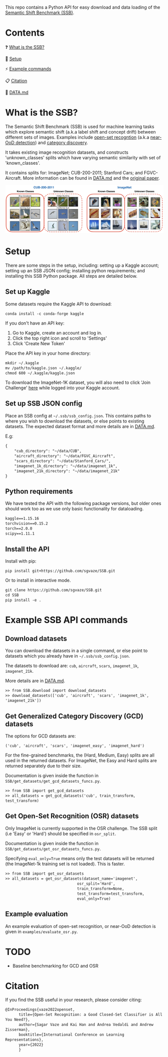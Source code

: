 This repo contains a Python API for easy download and data loading of the [Semantic Shift Benchmark (SSB)](https://www.robots.ox.ac.uk/~vgg/research/osr/).

# Contents

:question: [What is the SSB?](#what-is-the-ssb)

:nut_and_bolt: [Setup](#setup)

:zap: [Example commands](#example-ssb-api-commands)

:clipboard: [Citation](#citation)

:gem: [DATA.md](./DATA.md)

# What is the SSB?

The Semantic Shift Benchmark (SSB) is used for machine learning tasks which explore semantic shift (a.k.a label shift and concept drift) between different sets of images. Examples include [open-set recogntion](https://ieeexplore.ieee.org/abstract/document/6365193) (a.k.a [near-OoD detection](https://arxiv.org/abs/2106.03004)) and [category discovery](https://arxiv.org/abs/1908.09884).

It takes existing image recognition datasets, and constructs 'unknown_classes' splits which have varying semantic similarity with set of 'known_classes'. 

It contains splits for: ImageNet; CUB-200-2011; Stanford Cars; and FGVC-Aircraft. More information can be found in [DATA.md](./DATA.md) and the [original paper](https://www.robots.ox.ac.uk/~vgg/research/osr/).

![SSB Examples](./assets/ssb_examples.jpeg)

# Setup

There are some steps in the setup, including: setting up a Kaggle account;
setting up an SSB JSON config; installing python requirements; and installing this SSB Python package. 
All steps are detailed below.

## Set up Kaggle

Some datasets require the Kaggle API to download:

```
conda install -c conda-forge kaggle
```

If you don't have an API key:

1. Go to Kaggle, create an account and log in. 
2. Click the top right icon and scroll to 'Settings'
3. Click 'Create New Token'

Place the API key in your home directory:
```
mkdir ~/.kaggle
mv /path/to/kaggle.json ~/.kaggle/
chmod 600 ~/.kaggle/kaggle.json
```

To download the ImageNet-1K dataset, you will also need to click 'Join Challenge' [here](https://www.kaggle.com/competitions/imagenet-object-localization-challenge/overview) while logged into your Kaggle account.

## Set up SSB JSON config

Place an SSB config at ```~/.ssb/ssb_config.json```. This contains paths to where you wish to download the datasets, or else points to existing datasets. The expected dataset format and more details are in [DATA.md](/DATA.md).

E.g:

```
{
    "cub_directory": "~/data/CUB", 
    "aircraft_directory": "~/data/FGVC_Aircraft", 
    "scars_directory": "~/data/Stanford_Cars/",
    "imagenet_1k_directory": "~/data/imagenet_1k",
    "imagenet_21k_directory": "~/data/imagenet_21k"
}
```

## Python requirements

We have tested the API with the following package versions, 
but older ones should work too as we use only basic functionality for dataloading.

```
kaggle==1.15.16
torchvision==0.15.2
torch==2.0.0
scipy==1.11.1
```

## Install the API

Install with pip:

```
pip install git+https://github.com/sgvaze/SSB.git
```

Or to install in interactive mode.

```
git clone https://github.com/sgvaze/SSB.git
cd SSB
pip install -e .
```

# Example SSB API commands

## Download datasets
You can download the datasets in a single command, 
or else point to datasets which you already have in ```~/.ssb/ssb_config.json```.

The datasets to download are: ```cub```, ```aircraft```, ```scars```, ```imagenet_1k```, ```imagenet_21k```.

More details are in [DATA.md](/DATA.md).

```
>> from SSB.download import download_datasets
>> download_datasets(['cub', 'aircraft', 'scars', 'imagenet_1k', 'imagenet_21k'])
```

## Get Generalized Category Discovery (GCD) datasets

The options for GCD datasets are:

```
('cub', 'aircraft', 'scars', 'imagenet_easy', 'imagenet_hard')
```

For the fine-grained benchmarks, the (Hard, Medium, Easy) splits are all used in the returned datasets. For ImageNet, the Easy and Hard splits are returned separately due to their size.

Documentation is given inside the function in ```SSB/get_datasets/get_gcd_datasets_funcs.py```.


```
>> from SSB import get_gcd_datasets
>> all_datasets = get_gcd_datasets('cub', train_transform, test_transform)
```

## Get Open-Set Recognition (OSR) datasets

Only ImageNet is currently supported in the OSR challenge. 
The SSB split (i.e 'Easy' or 'Hard') should be specified in ```osr_split```.

Documentation is given inside the function in ```SSB/get_datasets/get_osr_datasets_funcs.py```.

Specifying ```eval_only=True``` means only the test datasets will be returned (the ImageNet-1k training set is not loaded). This is faster.

```
>> from SSB import get_osr_datasets
>> all_datasets = get_osr_datasets(dataset_name='imagenet',
                                osr_split='Hard', 
                                train_transform=None, 
                                test_transform=test_transform,
                                eval_only=True)
```

## Example evaluation

An example evaluation of open-set recognition, or near-OoD detection is given in ```examples/evaluate_osr.py```.

# TODO

* Baseline benchmarking for GCD and OSR

# Citation

If you find the SSB useful in your research, please consider citing:
```
@InProceedings{vaze2022openset,
      title={Open-Set Recognition: a Good Closed-Set Classifier is All You Need?},
      author={Sagar Vaze and Kai Han and Andrea Vedaldi and Andrew Zisserman},
      booktitle={International Conference on Learning Representations},
      year={2022}
      }
```
